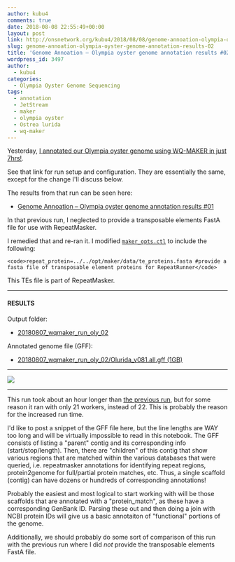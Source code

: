 ```yaml
---
author: kubu4
comments: true
date: 2018-08-08 22:55:49+00:00
layout: post
link: http://onsnetwork.org/kubu4/2018/08/08/genome-annoation-olympia-oyster-genome-annotation-results-02/
slug: genome-annoation-olympia-oyster-genome-annotation-results-02
title: 'Genome Annoation – Olympia oyster genome annotation results #02'
wordpress_id: 3497
author:
  - kubu4
categories:
  - Olympia Oyster Genome Sequencing
tags:
  - annotation
  - JetStream
  - maker
  - olympia oyster
  - Ostrea lurida
  - wq-maker
---
```


Yesterday, [I annotated our Olympia oyster genome using WQ-MAKER in just 7hrs!](http://onsnetwork.org/kubu4/2018/08/07/genome-annotation-olympia-oyster-genome-using-wq-maker-instance-on-jetstream/).

See that link for run setup and configuration. They are essentially the same, except for the change I'll discuss below.

The results from that run can be seen here:





  * [Genome Annoation – Olympia oyster genome annotation results #01](http://onsnetwork.org/kubu4/2018/08/08/genome-annoation-olympia-oyster-genome-annotation-results-01/)



In that previous run, I neglected to provide a transposable elements FastA file for use with RepeatMasker.

I remedied that and re-ran it. I modified [`maker_opts.ctl`](http://owl.fish.washington.edu/Athaliana/20180807_wqmaker_run_oly_02/maker_opts.ctl) to include the following:


    
    <code>repeat_protein=../../opt/maker/data/te_proteins.fasta #provide a fasta file of transposable element proteins for RepeatRunner</code>



This TEs file is part of RepeatMasker.



* * *





#### RESULTS



Output folder:





  * [20180807_wqmaker_run_oly_02](http://owl.fish.washington.edu/Athaliana/20180807_wqmaker_run_oly_02/)



Annotated genome file (GFF):



  * [20180807_wqmaker_run_oly_02/Olurida_v081.all.gff (1GB)](http://owl.fish.washington.edu/Athaliana/20180807_wqmaker_run_oly_02/Olurida_v081.all.gff)





* * *



![](http://owl.fish.washington.edu/Athaliana/20180807_wq-maker_06.png)



* * *



This run took about an hour longer than [the previous run](http://onsnetwork.org/kubu4/2018/08/07/genome-annotation-olympia-oyster-genome-complete-brief-note/), but for some reason it ran with only 21 workers, instead of 22. This is probably the reason for the increased run time.

I'd like to post a snippet of the GFF file here, but the line lengths are WAY too long and will be virtually impossible to read in this notebook. The GFF consists of listing a "parent" contig and its corresponding info (start/stop/length). Then, there are "children" of this contig that show various regions that are matched within the various databases that were queried, i.e. repeatmasker annotations for identifying repeat regions, protein2genome for full/partial protein matches, etc. Thus, a single scaffold (contig) can have dozens or hundreds of corresponding annotations!

Probably the easiest and most logical to start working with will be those scaffolds that are annotated with a "protein_match", as these have a corresponding GenBank ID. Parsing these out and then doing a join with NCBI protein IDs will give us a basic annotaiton of "functional" portions of the genome.

Additionally, we should probably do some sort of comparison of this run with the previous run where I did _not_ provide the transposable elements FastA file.
